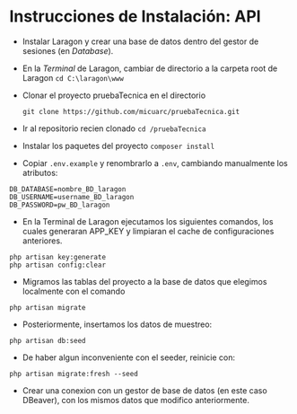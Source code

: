 # Instrucciones de Instalación: API

-   Instalar Laragon y crear una base de datos dentro del gestor de sesiones (en _Database_).

-   En la _Terminal_ de Laragon, cambiar de directorio a la carpeta root de Laragon
    `cd C:\laragon\www`

-   Clonar el proyecto pruebaTecnica en el directorio

    `git clone https://github.com/micuarc/pruebaTecnica.git `

-   Ir al repositorio recien clonado
    `cd /pruebaTecnica`

-   Instalar los paquetes del proyecto
    `composer install`

-   Copiar `.env.example` y renombrarlo a `.env`, cambiando manualmente los atributos:

```
DB_DATABASE=nombre_BD_laragon
DB_USERNAME=username_BD_laragon
DB_PASSWORD=pw_BD_laragon
```

-   En la Terminal de Laragon ejecutamos los siguientes comandos, los cuales generaran APP_KEY y limpiaran el cache de configuraciones anteriores.

```
php artisan key:generate
php artisan config:clear
```

-   Migramos las tablas del proyecto a la base de datos que elegimos localmente con el comando

`php artisan migrate`

-   Posteriormente, insertamos los datos de muestreo:

`php artisan db:seed`

-   De haber algun inconveniente con el seeder, reinicie con:

`php artisan migrate:fresh --seed`

-   Crear una conexion con un gestor de base de datos (en este caso DBeaver), con los mismos datos que modifico anteriormente.

